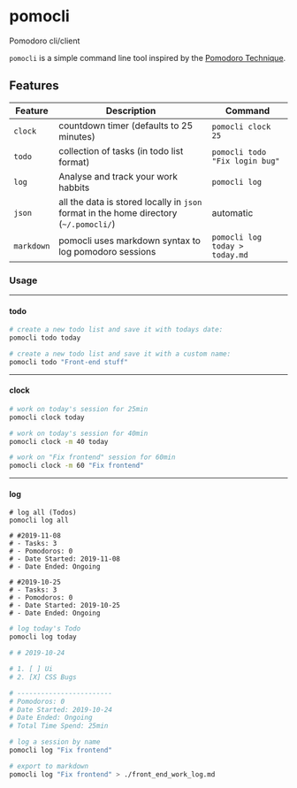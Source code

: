 # pomocli

Pomodoro cli/client

`pomocli` is a simple command line tool inspired by the [Pomodoro Technique](https://en.wikipedia.org/wiki/Pomodoro_Technique).

## Features 

| Feature    | Description                                                                           | Command                        |
|------------|---------------------------------------------------------------------------------------|--------------------------------|
| `clock`    | countdown timer (defaults to 25 minutes)                                              | `pomocli clock 25`             |
| `todo`     | collection of tasks (in todo list format)                                             | `pomocli todo "Fix login bug"` |
| `log`      | Analyse and track your work habbits                                                   | `pomocli log`                  |
| `json`     | all the data is stored locally in `json` format in the home directory (`~/.pomocli/`) | automatic                      |
| `markdown` | pomocli uses markdown syntax to log pomodoro sessions                                 | `pomocli log today > today.md` |

### Usage

---
#### todo

```bash
# create a new todo list and save it with todays date:
pomocli todo today 
```

```bash
# create a new todo list and save it with a custom name:
pomocli todo "Front-end stuff"
```
---
#### clock

```bash
# work on today's session for 25min
pomocli clock today
```

```bash
# work on today's session for 40min
pomocli clock -m 40 today
```

```bash
# work on "Fix frontend" session for 60min
pomocli clock -m 60 "Fix frontend"
```
___

#### log
```
# log all (Todos)
pomocli log all

# #2019-11-08
# - Tasks: 3
# - Pomodoros: 0
# - Date Started: 2019-11-08
# - Date Ended: Ongoing

# #2019-10-25
# - Tasks: 3
# - Pomodoros: 0
# - Date Started: 2019-10-25
# - Date Ended: Ongoing

```

```bash
# log today's Todo
pomocli log today

# # 2019-10-24

# 1. [ ] Ui
# 2. [X] CSS Bugs

# ------------------------
# Pomodoros: 0
# Date Started: 2019-10-24
# Date Ended: Ongoing
# Total Time Spend: 25min
```

```bash
# log a session by name
pomocli log "Fix frontend"
```

```bash
# export to markdown
pomocli log "Fix frontend" > ./front_end_work_log.md
```
